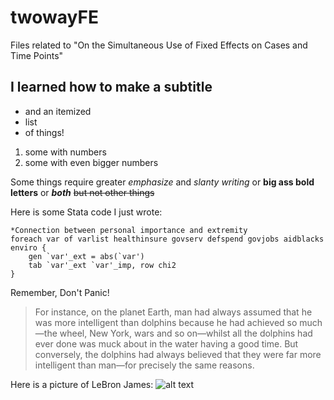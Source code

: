 # twowayFE
Files related to "On the Simultaneous Use of Fixed Effects on Cases and Time Points"

## I learned how to make a subtitle
* and an itemized
* list
* of things!

1. some with numbers
2. some with even bigger numbers

Some things require greater *emphasize* and _slanty writing_ or **big ass bold letters** or *__both__* ~~but not other things~~

Here is some Stata code I just wrote:

```
*Connection between personal importance and extremity
foreach var of varlist healthinsure govserv defspend govjobs aidblacks enviro {
	gen `var'_ext = abs(`var')
	tab `var'_ext `var'_imp, row chi2
}
```

Remember, Don't Panic!
>For instance, on the planet Earth, man had always assumed that he was more intelligent than dolphins because he had achieved so much—the wheel, New York, wars and so on—whilst all the dolphins had ever done was muck about in the water having a good time. But conversely, the dolphins had always believed that they were far more intelligent than man—for precisely the same reasons.

Here is a picture of LeBron James:
![alt text](http://images.solecollector.com/complex/image/upload/qaf58xyfa2cbee9wm1af.jpg "Go Cavs")
